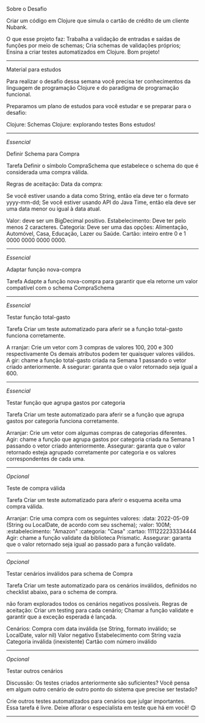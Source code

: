 Sobre o Desafio

Criar um código em Clojure que simula o cartão de crédito de um cliente Nubank.

O que esse projeto faz:
Trabalha a validação de entradas e saídas de funções por meio de schemas;
Cria schemas de validações próprios;
Ensina a criar testes automatizados em Clojure.
Bom projeto!


------------------------------------------------------------------------------------------------------------------------

Material para estudos

Para realizar o desafio dessa semana você precisa ter conhecimentos da linguagem de programação Clojure e do paradigma de programação funcional.

Preparamos um plano de estudos para você estudar e se preparar para o desafio:

Clojure: Schemas
Clojure: explorando testes
Bons estudos!


------------------------------------------------------------------------------------------------------------------------
*Essencial*

Definir Schema para Compra

Tarefa
Definir o símbolo CompraSchema que estabelece o schema do que é considerada uma compra válida.

Regras de aceitação:
Data da compra:

Se você estiver usando a data como String, então ela deve ter o formato yyyy-mm-dd;
Se você estiver usando API do Java Time, então ela deve ser uma data menor ou igual à data atual.

Valor: deve ser um BigDecimal positivo.
Estabelecimento: Deve ter pelo menos 2 caracteres.
Categoria: Deve ser uma das opções: Alimentação, Automóvel, Casa, Educação, Lazer ou Saúde.
Cartão: inteiro entre 0 e 1 0000 0000 0000 0000.


------------------------------------------------------------------------------------------------------------------------
*Essencial*

Adaptar função nova-compra

Tarefa
Adapte a função nova-compra para garantir que ela retorne um valor compatível com o schema CompraSchema


------------------------------------------------------------------------------------------------------------------------
*Essencial*

Testar função total-gasto

Tarefa
Criar um teste automatizado para aferir se a função total-gasto funciona corretamente.

A rranjar:
Crie um vetor com 3 compras de valores 100, 200 e 300 respectivamente
Os demais atributos podem ter quaisquer valores válidos.
A gir:
chame a função total-gasto criada na Semana 1 passando o vetor criado anteriormente.
A ssegurar:
garanta que o valor retornado seja igual a 600.


------------------------------------------------------------------------------------------------------------------------
*Essencial*

Testar função que agrupa gastos por categoria

Tarefa
Criar um teste automatizado para aferir se a função que agrupa gastos por categoria funciona corretamente.

Arranjar:
Crie um vetor com algumas compras de categorias diferentes.
Agir:
chame a função que agrupa gastos por categoria criada na Semana 1 passando o vetor criado anteriormente.
Assegurar:
garanta que o valor retornado esteja agrupado corretamente por categoria e os valores correspondentes de cada uma.


------------------------------------------------------------------------------------------------------------------------
*Opcional*

Teste de compra válida


Tarefa
Criar um teste automatizado para aferir o esquema aceita uma compra válida.

Arranjar:
Crie uma compra com os seguintes valores:
:data: 2022-05-09 (String ou LocalDate, de acordo com seu sschema);
:valor: 100M;
:estabelecimento: "Amazon"
:categoria: "Casa"
:cartao: 1111222233334444
Agir:
chame a função validate da biblioteca Prismatic.
Assegurar:
garanta que o valor retornado seja igual ao passado para a função validate.


------------------------------------------------------------------------------------------------------------------------
*Opcional*

Testar cenários inválidos para schema de Compra

Tarefa
Criar um teste automatizado para os cenários inválidos, definidos no checklist abaixo, para o schema de compra.

não foram explorados todos os cenários negativos possíveis.
Regras de aceitação:
Criar um testing para cada cenário;
Chamar a função validate e garantir que a exceção esperada é lançada.

Cenários:
Compra com data inválida (se String, formato inválido; se LocalDate, valor nil)
Valor negativo
Estabelecimento com String vazia
Categoria inválida (inexistente)
Cartão com número inválido


------------------------------------------------------------------------------------------------------------------------
*Opcional* 

Testar outros cenários

Discussão:
Os testes criados anteriormente são suficientes? Você pensa em algum outro cenário de outro ponto do sistema que precise ser testado?

Crie outros testes automatizados para cenários que julgar importantes. Essa tarefa é livre. Deixe aflorar o especialista em teste que há em você! 😊


------------------------------------------------------------------------------------------------------------------------






